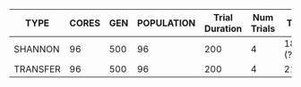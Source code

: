 |TYPE     |CORES |GEN  |POPULATION|Trial Duration|Num Trials|TOT   |
|---------|------|-----|----------|--------------|----------|------|
|SHANNON  |96    |500  |96        |200           |4         |1800 (?) |
|TRANSFER |96    |500  |96        |200           |4         |2132  |
